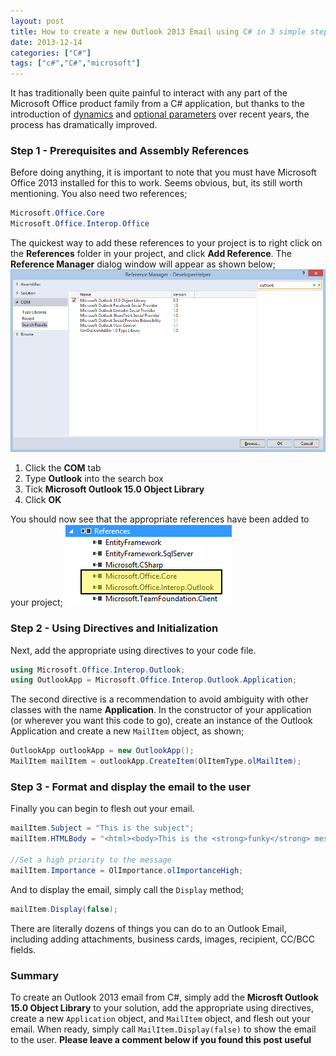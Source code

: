 ```yaml
---
layout: post
title: How to create a new Outlook 2013 Email using C# in 3 simple steps
date: 2013-12-14
categories: ["C#"]
tags: ["c#","C#","microsoft"]
---
```


It has traditionally been quite painful to interact with any part of the Microsoft Office product family from a C# application, but thanks to the introduction of [dynamics](http://msdn.microsoft.com/en-us/library/dd264736.aspx "Dynamic Keyword in C#") and [optional parameters](http://msdn.microsoft.com/en-us/library/dd264739.aspx "Optional Parameters") over recent years, the process has dramatically improved.

### Step 1 - Prerequisites and Assembly References

Before doing anything, it is important to note that you must have Microsoft Office 2013 installed for this to work. Seems obvious, but, its still worth mentioning. You also need two references;

```csharp
Microsoft.Office.Core
Microsoft.Office.Interop.Office
```

The quickest way to add these references to your project is to right click on the **References** folder in your project, and click **Add Reference**. The **Reference Manager** dialog window will appear as shown below; [![Reference Manager](referencemanager1.png?w=640)](referencemanager1.png)

1.  Click the **COM** tab
2.  Type **Outlook** into the search box
3.  Tick **Microsoft Outlook 15.0 Object Library**
4.  Click **OK**

You should now see that the appropriate references have been added to your project; [![References](references1.png)](references1.png)

### Step 2 - Using Directives and Initialization

Next, add the appropriate using directives to your code file.

```csharp
using Microsoft.Office.Interop.Outlook;
using OutlookApp = Microsoft.Office.Interop.Outlook.Application;
```

The second directive is a recommendation to avoid ambiguity with other classes with the name **Application**. In the constructor of your application (or wherever you want this code to go), create an instance of the Outlook Application and create a new `MailItem` object, as shown;

```csharp
OutlookApp outlookApp = new OutlookApp();
MailItem mailItem = outlookApp.CreateItem(OlItemType.olMailItem);
```

### Step 3 - Format and display the email to the user

Finally you can begin to flesh out your email.

```csharp
mailItem.Subject = "This is the subject";
mailItem.HTMLBody = "<html><body>This is the <strong>funky</strong> message body</body></html>";

//Set a high priority to the message
mailItem.Importance = OlImportance.olImportanceHigh;
```

And to display the email, simply call the `Display` method;

```csharp
mailItem.Display(false);
```

There are literally dozens of things you can do to an Outlook Email, including adding attachments, business cards, images, recipient, CC/BCC fields.

### Summary

To create an Outlook 2013 email from C#, simply add the **Microsft Outlook 15.0 Object Library** to your solution, add the appropriate using directives, create a new `Application` object, and `MailItem` object, and flesh out your email. When ready, simply call `MailItem.Display(false)` to show the email to the user. **Please leave a comment below if you found this post useful**